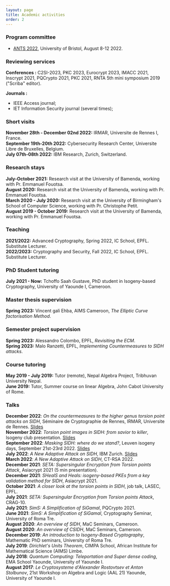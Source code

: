 ```yaml
---
layout: page
title: Academic activities
order: 2
---
```


### Program committee

- [ANTS 2022](https://people.maths.bris.ac.uk/~jb12407/ANTS-XV/index.html), University of Bristol, August 8-12 2022.

### Reviewing services

**Conferences :** C2SI-2023,  PKC 2023, Eurocrypt 2023, IMACC 2021, Inscrypt 2021, PQCrypto 2021, PKC 2021, RNTA 5th mini symposium  2019 ("Scriba" editor).

**Journals :**
- IEEE Access journal;
- IET Information Security journal (several times);


### Short visits

**November 28th - December 02nd 2022:** IRMAR, Universite de Rennes I, France.\
**September 19th-20th 2022:** Cybersecurity Research Center, Universite Libre de Bruxelles, Belgium.\
**July 07th-08th 2022:** IBM Research, Zurich, Switzerland.

### Research stays

**July-October 2021:** Research visit at the University of Bamenda, working with Pr. Emmanuel Fouotsa.\
**August 2020:** Research visit at the University of Bamenda, working with Pr. Emmanuel Fouotsa.\
**March 2020 - July 2020:** Research visit at the University of Birmingham's School of Computer Science, working with Pr. Christophe Petit.\
**August 2019 - October 2019:** Research visit at the University of Bamenda, working with Pr. Emmanuel Fouotsa.

### Teaching
**2021/2022:** Advanced Cryptography, Spring 2022, IC School, EPFL. Substitute Lecturer.\
**2022/2023:** Cryptography and Security, Fall 2022,  IC School, EPFL. Substitute Lecturer.

### PhD Student tutoring

**July 2021 - Now:** Tchoffo Saah Gustave, PhD student in Isogeny-based Cryptography, University of Yaounde I, Cameroon.

### Master thesis supervision

**Spring 2023:** Vincent gali Ehba, AIMS Cameroon, _The Elliptic Curve factorisation Method_.

### Semester project supervision

**Spring 2023:** Alessandro Colombo, EPFL, _Revisiting the ECM_.\
**Spring 2023:** Malo Ranzetti, EPFL, _Implementing Countermeasures to SIDH attacks_.


### Course tutoring

**May 2019 - July 2019:** Tutor (remote), Nepal Algebra Project, Tribhuvan University Nepal.\
**June 2019:** Tutor, Summer course on linear Algebra, John Cabot University of Rome.

### Talks

**December 2022**: *On the countermeasures to the higher genus torsion point attacks on SIDH*, Séminaire de Cryptographie de Rennes, IRMAR, Universite de Rennes. [Slides](https://github.com/BorisFouotsa/BorisFouotsa.github.io/blob/main/files/IRMAR_Dec_2022-2.pdf)\
**November 2022**: *Torsion point images in SIDH: from savior to killer*,  Isogeny club presentation. [Slides](https://github.com/BorisFouotsa/BorisFouotsa.github.io/blob/main/files/Isogeny_club_2022_Boris.pdf)\
**September 2022**: *Masking SIDH: where do we stand?*,  Leuven isogeny days, September 21st-23rd 2022. [Slides](https://github.com/BorisFouotsa/BorisFouotsa.github.io/blob/main/files/Masking_SIDH_Leuven2022.pdf)\
**July 2022**: *A New Adaptive Attack on SIDH*,  IBM Zurich. [Slides](https://github.com/BorisFouotsa/BorisFouotsa.github.io/blob/main/files/IBM2022.pdf)\
**March 2022**: *A New Adaptive Attack on SIDH*,  CT-RSA 2022.\
**December 2021**: *SETA: Supersingular Encryption from Torsion points Attack*,  Asiacrypt 2021 (5 min presentation).\
**December 2021**: *SHealS and Heals: isogeny-based PKEs from a key validation method for SIDH*, Asiacrypt 2021.\
**October 2021**: *A closer look at the torsion points in SIDH*, job talk, LASEC, EPFL.\
**July 2021**: *SETA: Supersingular Encryption from Torsion points Attack*, CRAG-10.\
**July 2021**: *SimS: A Simplification of SiGamal*, PQCrypto 2021.\
**June 2021**: *SimS: A Simplification of SiGamal*, Cryptography Seminar, University of Roma Tre.\
**August 2020**: *An overview of SIDH*, MaC Seminars, Cameroon.\
**August 2020**: *An overview of CSIDH*, MaC Seminars, Cameroon.\
**December 2019**: *An introduction to Isogeny-Based Cryptography*, Mathematic PhD seminars, University of Roma Tre.\
**July 2019**: *Dirichlet's Units Theorem*, CIMPA School, African Institute for Mathematical Science (AIMS) Limbe.\
**July 2018**: *Quantum Computing: Teleportation and Super dense coding*, EMA School Yaounde, University of Yaounde I.\
**August 2017**: *Le  Cryptosysteme d'Alexander Rostovtsev et Anton Stolbunov*, 21st Workshop on Algebra and Logic (AAL 21) Yaounde, University of Yaounde I.

